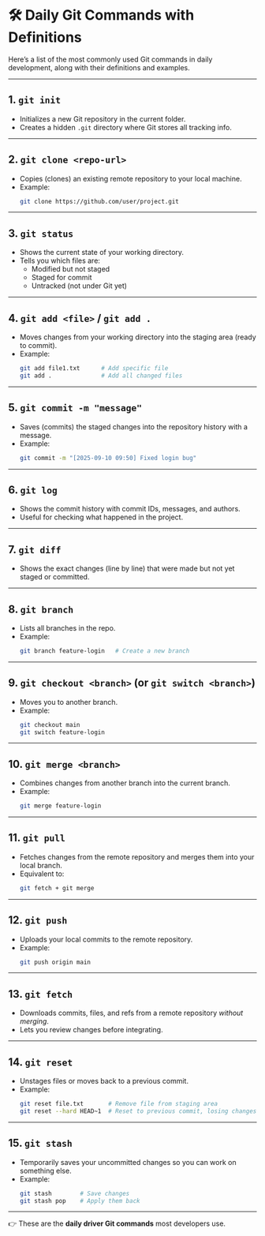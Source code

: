 # 🛠️ Daily Git Commands with Definitions

Here’s a list of the most commonly used Git commands in daily development, along with their definitions and examples.

---

## 1. `git init`
- Initializes a new Git repository in the current folder.
- Creates a hidden `.git` directory where Git stores all tracking info.

---

## 2. `git clone <repo-url>`
- Copies (clones) an existing remote repository to your local machine.
- Example:  
  ```bash
  git clone https://github.com/user/project.git
  ```

---

## 3. `git status`
- Shows the current state of your working directory.
- Tells you which files are:
  - Modified but not staged
  - Staged for commit
  - Untracked (not under Git yet)

---

## 4. `git add <file>` / `git add .`
- Moves changes from your working directory into the staging area (ready to commit).
- Example:  
  ```bash
  git add file1.txt      # Add specific file
  git add .              # Add all changed files
  ```

---

## 5. `git commit -m "message"`
- Saves (commits) the staged changes into the repository history with a message.
- Example:  
  ```bash
  git commit -m "[2025-09-10 09:50] Fixed login bug"
  ```

---

## 6. `git log`
- Shows the commit history with commit IDs, messages, and authors.
- Useful for checking what happened in the project.

---

## 7. `git diff`
- Shows the exact changes (line by line) that were made but not yet staged or committed.

---

## 8. `git branch`
- Lists all branches in the repo.
- Example:  
  ```bash
  git branch feature-login   # Create a new branch
  ```

---

## 9. `git checkout <branch>` (or `git switch <branch>`)
- Moves you to another branch.
- Example:  
  ```bash
  git checkout main
  git switch feature-login
  ```

---

## 10. `git merge <branch>`
- Combines changes from another branch into the current branch.
- Example:  
  ```bash
  git merge feature-login
  ```

---

## 11. `git pull`
- Fetches changes from the remote repository and merges them into your local branch.
- Equivalent to:  
  ```bash
  git fetch + git merge
  ```

---

## 12. `git push`
- Uploads your local commits to the remote repository.
- Example:  
  ```bash
  git push origin main
  ```

---

## 13. `git fetch`
- Downloads commits, files, and refs from a remote repository *without merging*.
- Lets you review changes before integrating.

---

## 14. `git reset`
- Unstages files or moves back to a previous commit.
- Example:  
  ```bash
  git reset file.txt       # Remove file from staging area
  git reset --hard HEAD~1  # Reset to previous commit, losing changes
  ```

---

## 15. `git stash`
- Temporarily saves your uncommitted changes so you can work on something else.
- Example:  
  ```bash
  git stash        # Save changes
  git stash pop    # Apply them back
  ```

---

👉 These are the **daily driver Git commands** most developers use.
